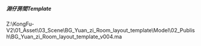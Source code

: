 ##### 淵仔房間Template
Z:\KongFu-V2\01_Asset\03_Scene\BG_Yuan_zi_Room_layout_template\Model\02_Publish\BG_Yuan_zi_Room_layout_template_v004.ma


